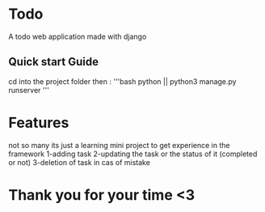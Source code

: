 # Todo
A todo web application made with django 

## Quick start Guide 
cd into the project folder then :
'''bash
python || python3  manage.py runserver
'''
# Features 
not so many its just a learning mini project to get experience in the framework 
1-adding task 
2-updating the task or the status of it (completed or not)
3-deletion of task in cas of mistake 

# Thank you for your time <3
